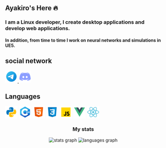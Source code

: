 ## Ayakiro's Here 🔥
### I am a Linux developer, I create desktop applications and develop web applications.
#### In addition, from time to time I work on neural networks and simulations in UE5.



## social network
<a href="https://t.me/Ayakiro">
  <img src="image.png" width="40" height="40" alt="Telegram">
</a>
<a href="https://discordapp.com/users/1ayakiro1">
  <img src="discord.svg" width="40" height="40" alt="Discord">
</a>

## Languages
<img src="python.svg" width="40" height="40" alt="python">   <img src="cpp.svg" width="40" height="40" alt="python">   <img src="html.svg" width="40" height="40" alt="python">   <img src="css.svg" width="40" height="40" alt="python">   <img src="js.svg" width="40" height="40" alt="python">   <img src="vue.svg" width="40" height="40" alt="python">   <img src="react.svg" width="40" height="40" alt="python"> 


<h3 align="center">My stats</h3>

<div align="center">
  <img src="https://github-readme-stats.vercel.app/api?username=1Ayakiro1&hide_title=false&hide_rank=false&show_icons=true&include_all_commits=true&count_private=true&disable_animations=false&theme=dracula&locale=en&hide_border=false&order=1" height="150" alt="stats graph"  />
  <img src="https://github-readme-stats.vercel.app/api/top-langs?username=1Ayakiro1&locale=en&hide_title=false&layout=compact&card_width=320&langs_count=5&theme=dracula&hide_border=false&order=2" height="150" alt="languages graph"  />
</div>

###

